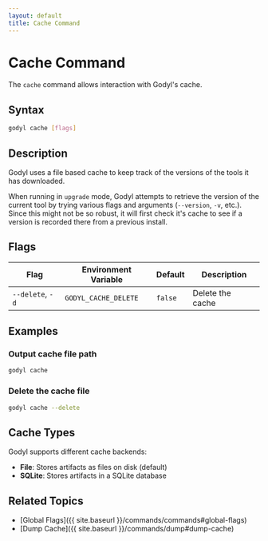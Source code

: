 ```yaml
---
layout: default
title: Cache Command
---
```


# Cache Command

The `cache` command allows interaction with Godyl's cache.

## Syntax

```sh
godyl cache [flags]
```

## Description

Godyl uses a file based cache to keep track of the versions of the tools it has downloaded.

When running in `upgrade` mode, Godyl attempts to retrieve the version of the current tool by trying various flags and arguments (`--version`, `-v`, etc.).
Since this might not be so robust, it will first check it's cache to see if a version is recorded there from a previous install.

## Flags

| Flag             | Environment Variable | Default | Description      |
| ---------------- | -------------------- | ------- | ---------------- |
| `--delete`, `-d` | `GODYL_CACHE_DELETE` | `false` | Delete the cache |

## Examples

### Output cache file path

```sh
godyl cache
```

### Delete the cache file

```sh
godyl cache --delete
```

## Cache Types

Godyl supports different cache backends:

- **File**: Stores artifacts as files on disk (default)
- **SQLite**: Stores artifacts in a SQLite database

## Related Topics

- [Global Flags]({{ site.baseurl }}/commands/commands#global-flags)
- [Dump Cache]({{ site.baseurl }}/commands/dump#dump-cache)
